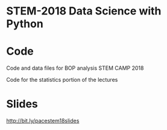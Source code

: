 # STEM-2018 Data Science with Python

# Code

Code and data files for BOP analysis STEM CAMP 2018

Code for the statistics portion of the lectures

# Slides

http://bit.ly/pacestem18slides
